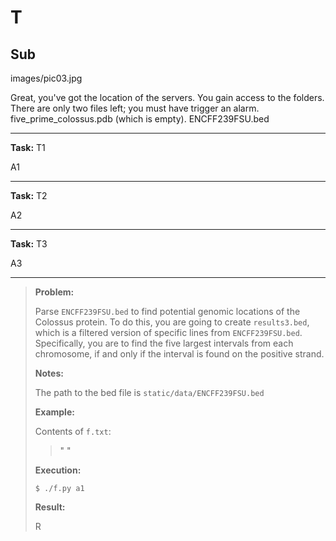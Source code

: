 T
=====

Sub
--------

images/pic03.jpg

Great, you've got the location of the servers.
You gain access to the folders. 
There are only two files left; you must have trigger an alarm.
five_prime_colossus.pdb (which is empty).
ENCFF239FSU.bed

---

**Task:** T1

A1

---

**Task:** T2

A2

---

**Task:** T3

A3

---

>**Problem:**
>
> Parse `ENCFF239FSU.bed` to find potential genomic locations of the Colossus protein. To do this, you are going to create `results3.bed`, which is a filtered version of specific lines from `ENCFF239FSU.bed`. Specifically, you are to find the five largest intervals from each chromosome, if and only if the interval is found on the positive strand. 
>
>**Notes:**
>
> The path to the bed file is `static/data/ENCFF239FSU.bed`
>
>**Example:**
>
>
>Contents of `f.txt`:
>
>>" "
>
>**Execution:**
>
>`$ ./f.py a1`
>
>**Result:**
>
>R
